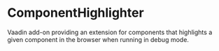 ComponentHighlighter
====================

Vaadin add-on providing an extension for components that highlights a given component in the browser when running in debug mode.